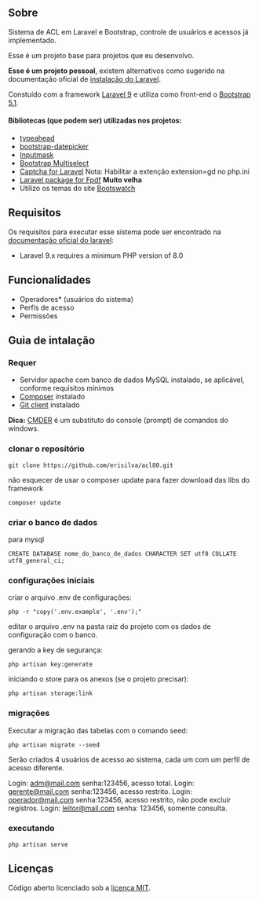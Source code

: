 ## Sobre

Sistema de ACL em Laravel e Bootstrap, controle de usuários e acessos já implementado. 

Esse é um projeto base para projetos que eu desenvolvo.

**Esse é um projeto pessoal**, existem alternativos como sugerido na documentação oficial de [instalação do Laravel](https://laravel.com/docs/9.x/installation).

Constuído com a framework [Laravel 9](https://laravel.com/) e utiliza como front-end o [Bootstrap 5.1](https://getbootstrap.com/).

#### Bibliotecas (que podem ser) utilizadas nos projetos:

- [typeahead](https://github.com/corejavascript/typeahead.js)
- [bootstrap-datepicker](https://github.com/uxsolutions/bootstrap-datepicker)
- [Inputmask](https://github.com/RobinHerbots/Inputmask)
- [Bootstrap Multiselect](https://github.com/davidstutz/bootstrap-multiselect)
- [Captcha for Laravel](https://github.com/mewebstudio/captcha) Nota: Habilitar a extenção extension=gd no php.ini
- [Laravel package for Fpdf](https://github.com/codedge/laravel-fpdf) **Muito velha**
- Utilizo os temas do site [Bootswatch](https://bootswatch.com/)

## Requisitos

Os requisitos para executar esse sistema pode ser encontrado na [documentação oficial do laravel](https://laravel.com/docs/9.x):

- Laravel 9.x requires a minimum PHP version of 8.0

## Funcionalidades

- Operadores* (usuários do sistema)
- Perfís de acesso
- Permissões

## Guia de intalação

### Requer

- Servidor apache com banco de dados MySQL instalado, se aplicável, conforme requisitos mínimos
- [Composer](https://getcomposer.org/download/) instalado
- [Git client](https://git-scm.com/downloads) instalado

**Dica:** [CMDER](https://cmder.net/) é um substituto do console (prompt) de comandos do windows.

### clonar o reposítório

```
git clone https://github.com/erisilva/acl80.git
```

não esquecer de usar o composer update para fazer download das libs do framework

```
composer update
```

### criar o banco de dados

para mysql

```
CREATE DATABASE nome_do_banco_de_dados CHARACTER SET utf8 COLLATE utf8_general_ci;
```

### configurações iniciais

criar o arquivo .env de configurações:

```
php -r "copy('.env.example', '.env');"
```

editar o arquivo .env na pasta raiz do projeto com os dados de configuração com o banco.

gerando a key de segurança:

```
php artisan key:generate
```

iniciando o store para os anexos (se o projeto precisar):

```
php artisan storage:link
```

### migrações

Executar a migração das tabelas com o comando seed:

```
php artisan migrate --seed
```

Serão criados 4 usuários de acesso ao sistema, cada um com um perfíl de acesso diferente.

Login: adm@mail.com senha:123456, acesso total.
Login: gerente@mail.com senha:123456, acesso restrito.
Login: operador@mail.com senha:123456, acesso restrito, não pode excluir registros.
Login: leitor@mail.com senha: 123456, somente consulta.

### executando

```
php artisan serve
```

## Licenças

Código aberto licenciado sob a [licença MIT](https://opensource.org/licenses/MIT).